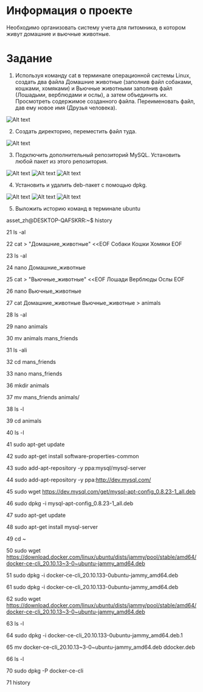 # Информация о проекте

Необходимо организовать систему учета для питомника, в котором живут домашние и вьючные животные.

# Задание

1. Используя команду cat в терминале операционной системы Linux, создать
два файла Домашние животные (заполнив файл собаками, кошками,
хомяками) и Вьючные животными заполнив файл (Лошадьми, верблюдами и
ослы), а затем объединить их. Просмотреть содержимое созданного файла.
Переименовать файл, дав ему новое имя (Друзья человека).

![Alt text](image.png)

2. Создать директорию, переместить файл туда.

![Alt text](image-1.png)

3. Подключить дополнительный репозиторий MySQL. Установить любой пакет
из этого репозитория.

![Alt text](image-2.png)
![Alt text](image-3.png)
![Alt text](image-4.png)

4. Установить и удалить deb-пакет с помощью dpkg.

![Alt text](image-5.png)
![Alt text](image-6.png)
![Alt text](image-7.png)

5. Выложить историю команд в терминале ubuntu

asset_zh@DESKTOP-QAFSKRR:~$ history

   21  ls -al
  
  22  cat > "Домашние_животные" <<EOF
Собаки
Кошки
Хомяки
EOF

   23  ls -al
   
   24  nano Домашние_животные
   
   25  cat > "Вьючные_животные" <<EOF
Лошади
Верблюды
Ослы
EOF

   26  nano Вьючные_животные
   
   27  cat Домашние_животные Вьючные_животные > animals
   
   28  ls -al
   
   29  nano animals
   
   30  mv animals mans_friends
   
   31  ls -ali
   
   32  cd mans_friends
   
   33  nano mans_friends
   
   36  mkdir animals
   
   37  mv mans_friends animals/
   
   38  ls -l
   
   39  cd animals
   
   40  ls -l
   
   41  sudo apt-get update
   
   42  sudo apt-get install software-properties-common
   
   43  sudo add-apt-repository -y ppa:mysql/mysql-server
   
   44  sudo add-apt-repository -y ppa:http://dev.mysql.com/
   
   45  sudo wget https://dev.mysql.com/get/mysql-apt-config_0.8.23-1_all.deb
   
   46  sudo dpkg -i mysql-apt-config_0.8.23-1_all.deb
   
   47  sudo apt-get update
   
   48  sudo apt-get install mysql-server
   
   49  cd ~
   
   50  sudo wget https://download.docker.com/linux/ubuntu/dists/jammy/pool/stable/amd64/docker-ce-cli_20.10.13~3-0~ubuntu-jammy_amd64.deb
   
   51  sudo dpkg -i docker-ce-cli_20.10.133-0ubuntu-jammy_amd64.deb
   
   61  sudo dpkg -i docker-ce-cli_20.10.133-0ubuntu-jammy_amd64.deb
   
   62  sudo wget https://download.docker.com/linux/ubuntu/dists/jammy/pool/stable/amd64/docker-ce-cli_20.10.13~3-0~ubuntu-jammy_amd64.deb
   
   63  ls -l
   
   64  sudo dpkg -i docker-ce-cli_20.10.133-0ubuntu-jammy_amd64.deb.1
   
   65  mv docker-ce-cli_20.10.13~3-0~ubuntu-jammy_amd64.deb ddocker.deb
   
   66  ls -l
   
   70  sudo dpkg -P docker-ce-cli
   
   71  history

